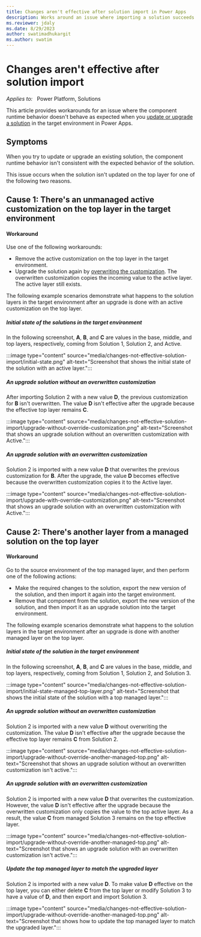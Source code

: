 ```yaml
---
title: Changes aren't effective after solution import in Power Apps
description: Works around an issue where importing a solution succeeds but the component runtime behavior isn't consistent with the new solution in Microsoft Power Apps.
ms.reviewer: jdaly
ms.date: 8/29/2023
author: swatimadhukargit
ms.author: swatim
---
```

# Changes aren't effective after solution import

_Applies to:_ &nbsp; Power Platform, Solutions

This article provides workarounds for an issue where the component runtime behavior doesn't behave as expected when you [update or upgrade a solution](/power-apps/maker/data-platform/update-solutions) in the target environment in Power Apps.

## Symptoms

When you try to update or upgrade an existing solution, the component runtime behavior isn't consistent with the expected behavior of the solution.

This issue occurs when the solution isn't updated on the top layer for one of the following two reasons.

## Cause 1: There's an unmanaged active customization on the top layer in the target environment

#### Workaround

Use one of the following workarounds:

- Remove the active customization on the top layer in the target environment.
- Upgrade the solution again by [overwriting the customization](/power-apps/maker/data-platform/update-solutions#overwrite-customizations-option). The overwritten customization copies the incoming value to the active layer. The active layer still exists.

The following example scenarios demonstrate what happens to the solution layers in the target environment after an upgrade is done with an active customization on the top layer.

##### Initial state of the solutions in the target environment

In the following screenshot, **A**, **B**, and **C** are values in the base, middle, and top layers, respectively, coming from Solution 1, Solution 2, and Active.

:::image type="content" source="media/changes-not-effective-solution-import/initial-state.png" alt-text="Screenshot that shows the initial state of the solution with an active layer.":::

##### An upgrade solution without an overwritten customization

After importing Solution 2 with a new value **D**, the previous customization for **B** isn't overwritten. The value **D** isn't effective after the upgrade because the effective top layer remains **C**.

:::image type="content" source="media/changes-not-effective-solution-import/upgrade-without-override-customization.png" alt-text="Screenshot that shows an upgrade solution without an overwritten customization with Active.":::

##### An upgrade solution with an overwritten customization

Solution 2 is imported with a new value **D** that overwrites the previous customization for **B**. After the upgrade, the value **D** becomes effective because the overwritten customization copies it to the Active layer.

:::image type="content" source="media/changes-not-effective-solution-import/upgrade-with-override-customization.png" alt-text="Screenshot that shows an upgrade solution with an overwritten customization with Active.":::

## Cause 2: There's another layer from a managed solution on the top layer

#### Workaround

Go to the source environment of the top managed layer, and then perform one of the following actions:

- Make the required changes to the solution, export the new version of the solution, and then import it again into the target environment.
- Remove that component from the solution, export the new version of the solution, and then import it as an upgrade solution into the target environment.

The following example scenarios demonstrate what happens to the solution layers in the target environment after an upgrade is done with another managed layer on the top layer.

##### Initial state of the solution in the target environment

In the following screenshot, **A**, **B**, and **C** are values in the base, middle, and top layers, respectively, coming from Solution 1, Solution 2, and Solution 3.

:::image type="content" source="media/changes-not-effective-solution-import/initial-state-managed-top-layer.png" alt-text="Screenshot that shows the initial state of the solution with a top managed layer.":::

##### An upgrade solution without an overwritten customization

Solution 2 is imported with a new value **D** without overwriting the customization. The value **D** isn't effective after the upgrade because the effective top layer remains **C** from Solution 2.

:::image type="content" source="media/changes-not-effective-solution-import/upgrade-without-override-another-managed-top.png" alt-text="Screenshot that shows an upgrade solution without an overwritten customization isn't active.":::

##### An upgrade solution with an overwritten customization

Solution 2 is imported with a new value **D** that overwrites the customization. However, the value **D** isn't effective after the upgrade because the overwritten customization only copies the value to the top active layer. As a result, the value **C** from managed Solution 3 remains on the top effective layer.

:::image type="content" source="media/changes-not-effective-solution-import/upgrade-without-override-another-managed-top.png" alt-text="Screenshot that shows an upgrade solution with an overwritten customization isn't active.":::

##### Update the top managed layer to match the upgraded layer

Solution 2 is imported with a new value **D**. To make value **D** effective on the top layer, you can either delete **C** from the top layer or modify Solution 3 to have a value of **D**, and then export and import Solution 3.

:::image type="content" source="media/changes-not-effective-solution-import/upgrade-without-override-another-managed-top.png" alt-text="Screenshot that shows how to update the top managed layer to match the upgraded layer.":::
